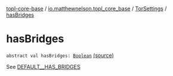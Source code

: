 [topl-core-base](../../index.md) / [io.matthewnelson.topl_core_base](../index.md) / [TorSettings](index.md) / [hasBridges](./has-bridges.md)

# hasBridges

`abstract val hasBridges: `[`Boolean`](https://kotlinlang.org/api/latest/jvm/stdlib/kotlin/-boolean/index.html) [(source)](https://github.com/05nelsonm/TorOnionProxyLibrary-Android/blob/master/topl-core-base/src/main/java/io/matthewnelson/topl_core_base/TorSettings.kt#L285)

See [DEFAULT__HAS_BRIDGES](-d-e-f-a-u-l-t__-h-a-s_-b-r-i-d-g-e-s.md)

